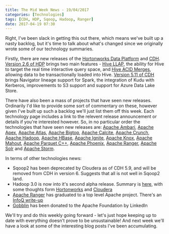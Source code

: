 ```yaml
---
title: The Mid Week News - 19/04/2017
categories: [Technologies]
tags: [CDH, HDP, Sqoop, Hadoop, Ranger]
date: 2017-04-19 07:30
---
```

Right, I've been slack in getting this out there, which means we've built up a nasty backlog, but it's time to talk about what's changed since we originally wrote some of our technology summaries.
<!--more-->

Firstly, there are new releases of the [Hortonworks Data Platform](/technologies/hortonworks-data-platform/) and [CDH](/technologies/cloudera-cdh/).  [Version 2.6 of HDP](https://hortonworks.com/blog/announcing-the-general-availability-of-hortonworks-data-platform-2-6/) brings two main features - [Hive LLAP](https://hortonworks.com/blog/top-5-performance-boosters-with-apache-hive-llap/), the ability for Hive to target the real time interactive query space, and [Hive ACID Merges](https://hortonworks.com/blog/apache-hive-moving-beyond-analytics-offload-with-sql-merge/), allowing data to be transactionally loaded into Hive.  [Version 5.11 of CDH](http://community.cloudera.com/t5/Community-News-Release/Announce-Cloudera-Enterprise-5-11-is-Now-Available/m-p/53808#M170) brings Navigator lineage support for Spark, the integration of Kudu with Kerberos, improvements to S3 support and support for Azure Data Lake Store. 

There have also been a mass of projects that have seen new releases.  Ordinarily I'd like to provide some sort of commentary on these, however given I've built up such a backlog we'll just list them off this week.  Each technology page includes a link to the relevent release announcement or details if you're interested however.  So, in no particular order the technologies that have seen new releases are:  [Apache Ambari](/technologies/apache-ambari/), [Apache Apex](/technologies/apache-apex/), [Apache Atlas](/technologies/apache-atlas), [Apache Bigtop](/technologies/apache-bigtop/), [Apache Calcite](/technologies/apache-calcite), [Apache Crunch](/technologies/apache-crunch/), [Apache Hadoop](/technologies/apache-hadoop/), [Apache HBase](/technologies/apache-hbase/), [Apache Ignite](/technologies/apache-ignite/), [Apache Knox](/technologies/apache-knox/), [Apache Mahout](/technologies/apache-mahout/), [Apache Parquet C++](/technologies/apache-parquet/), [Apache Phoenix](/technologies/apache-phoenix/), [Apache Ranger](/technologies/apache-ranger/), [Apache Solr](/technologies/apache-solr/) and [Apache Storm](/technologies/apache-storm/).

In terms of other technologies news:

* Sqoop2 has been deprecated by Cloudera as of CDH 5.9, and will be removed from CDH in version 6.  Suggests that all is not well in Sqoop2 land.
* Hadoop 3.0 is now into it's second alpha release.  Summary is [here](http://hadoop.apache.org/docs/r3.0.0-alpha2/index.html), with some thoughts form [Hortonworks](https://hortonworks.com/blog/data-lake-3-0-part-4-cutting-storage-overhead-in-half-with-hdfs-erasure-coding/) and [Cloudera](http://blog.cloudera.com/blog/2017/02/apache-hadoop-3-0-0-alpha2-released/)
* [Apache Ranger](/technologies/apache-ranger/) has graduated to a top level Apache project.  There's an [InfoQ write-up](https://www.infoq.com/news/2017/03/apache-ranger-top-level-project)
* [Gobblin](https://github.com/linkedin/gobblin) has been donated to the Apache Foundation by LinkedIn

We'll try and do this weekly going forward - let's just hope keeping up to date with everything doesn't prove to be unsustainable!  And next week we'll have a look at some of the interesting blog posts I've been accumulating.